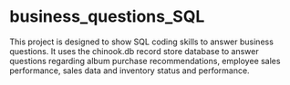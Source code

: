 # business_questions_SQL

This project is designed to show SQL coding skills to answer business questions. It uses the chinook.db record store database to answer questions regarding album purchase recommendations, employee sales performance, sales data and inventory status and performance.
